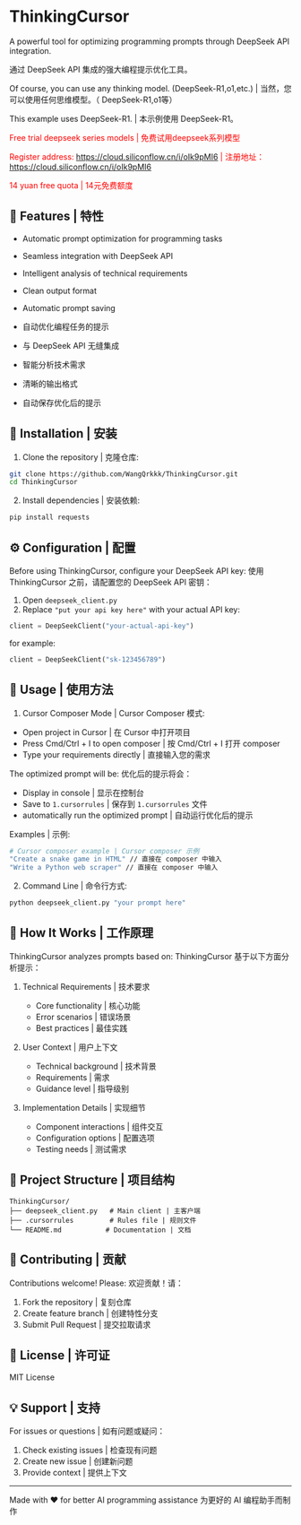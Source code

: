 # ThinkingCursor

A powerful tool for optimizing programming prompts through DeepSeek API integration.

通过 DeepSeek API 集成的强大编程提示优化工具。

Of course, you can use any thinking model. (DeepSeek-R1,o1,etc.) | 当然，您可以使用任何思维模型。（ DeepSeek-R1,o1等）

This example uses DeepSeek-R1. | 本示例使用 DeepSeek-R1。

<font color="red">Free trial deepseek series models | 免费试用deepseek系列模型

Register address: https://cloud.siliconflow.cn/i/oIk9pMI6 | 注册地址：https://cloud.siliconflow.cn/i/oIk9pMI6

14 yuan free quota | 14元免费额度 </font>



## 🌟 Features | 特性

- Automatic prompt optimization for programming tasks
- Seamless integration with DeepSeek API
- Intelligent analysis of technical requirements
- Clean output format
- Automatic prompt saving

- 自动优化编程任务的提示
- 与 DeepSeek API 无缝集成
- 智能分析技术需求
- 清晰的输出格式
- 自动保存优化后的提示

## 🚀 Installation | 安装

1. Clone the repository | 克隆仓库:
```bash
git clone https://github.com/WangQrkkk/ThinkingCursor.git
cd ThinkingCursor
```

2. Install dependencies | 安装依赖:
```bash
pip install requests
```

## ⚙️ Configuration | 配置

Before using ThinkingCursor, configure your DeepSeek API key:
使用 ThinkingCursor 之前，请配置您的 DeepSeek API 密钥：

1. Open `deepseek_client.py`
2. Replace `"put your api key here"` with your actual API key:
```python
client = DeepSeekClient("your-actual-api-key")
```
for example:
```python
client = DeepSeekClient("sk-123456789")
```

## 📖 Usage | 使用方法

1. Cursor Composer Mode | Cursor Composer 模式:
- Open project in Cursor | 在 Cursor 中打开项目
- Press Cmd/Ctrl + I to open composer | 按 Cmd/Ctrl + I 打开 composer
- Type your requirements directly | 直接输入您的需求

The optimized prompt will be:
优化后的提示将会：
- Display in console | 显示在控制台
- Save to `1.cursorrules` | 保存到 `1.cursorrules` 文件
- automatically run the optimized prompt | 自动运行优化后的提示

Examples | 示例:
```bash
# Cursor composer example | Cursor composer 示例
"Create a snake game in HTML" // 直接在 composer 中输入
"Write a Python web scraper" // 直接在 composer 中输入
```
2. Command Line | 命令行方式:
```bash
python deepseek_client.py "your prompt here"
```

## 🔧 How It Works | 工作原理

ThinkingCursor analyzes prompts based on:
ThinkingCursor 基于以下方面分析提示：

1. Technical Requirements | 技术要求
   - Core functionality | 核心功能
   - Error scenarios | 错误场景
   - Best practices | 最佳实践

2. User Context | 用户上下文
   - Technical background | 技术背景
   - Requirements | 需求
   - Guidance level | 指导级别

3. Implementation Details | 实现细节
   - Component interactions | 组件交互
   - Configuration options | 配置选项
   - Testing needs | 测试需求

## 📁 Project Structure | 项目结构

```
ThinkingCursor/
├── deepseek_client.py   # Main client | 主客户端
├── .cursorrules         # Rules file | 规则文件
└── README.md           # Documentation | 文档
```

## 🤝 Contributing | 贡献

Contributions welcome! Please:
欢迎贡献！请：

1. Fork the repository | 复刻仓库
2. Create feature branch | 创建特性分支
3. Submit Pull Request | 提交拉取请求

## 📄 License | 许可证

MIT License

## 💡 Support | 支持

For issues or questions | 如有问题或疑问：
1. Check existing issues | 检查现有问题
2. Create new issue | 创建新问题
3. Provide context | 提供上下文

---

Made with ❤️ for better AI programming assistance
为更好的 AI 编程助手而制作 